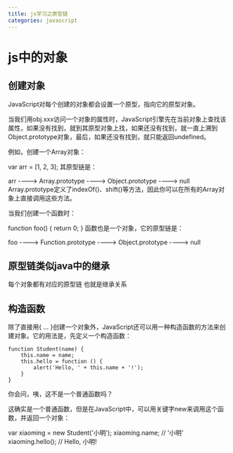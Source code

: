 ```yaml
---
title: js学习之原型链
categories: javascript
---
```


# js中的对象

## 创建对象
JavaScript对每个创建的对象都会设置一个原型，指向它的原型对象。

当我们用obj.xxx访问一个对象的属性时，JavaScript引擎先在当前对象上查找该属性，如果没有找到，就到其原型对象上找，如果还没有找到，就一直上溯到Object.prototype对象，最后，如果还没有找到，就只能返回undefined。

例如，创建一个Array对象：

var arr = [1, 2, 3];
其原型链是：

arr ----> Array.prototype ----> Object.prototype ----> null
Array.prototype定义了indexOf()、shift()等方法，因此你可以在所有的Array对象上直接调用这些方法。

当我们创建一个函数时：

function foo() {
    return 0;
}
函数也是一个对象，它的原型链是：

foo ----> Function.prototype ----> Object.prototype ----> null


## 原型链类似java中的继承 
   
   每个对象都有对应的原型链 也就是继承关系
   
## 构造函数
除了直接用{ ... }创建一个对象外，JavaScript还可以用一种构造函数的方法来创建对象。它的用法是，先定义一个构造函数：

```
function Student(name) {
    this.name = name;
    this.hello = function () {
        alert('Hello, ' + this.name + '!');
    }
}
```
你会问，咦，这不是一个普通函数吗？

这确实是一个普通函数，但是在JavaScript中，可以用关键字new来调用这个函数，并返回一个对象：

var xiaoming = new Student('小明');
xiaoming.name; // '小明'
xiaoming.hello(); // Hello, 小明!
